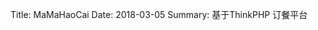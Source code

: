 ﻿Title: MaMaHaoCai
Date: 2018-03-05
Summary: 基于ThinkPHP 订餐平台

<script src='//gitee.com/penghongbin/mamahaocai/widget_preview'></script>

<style>
.pro_name a{color: #4183c4;}
.osc_git_title{background-color: #fff;}
.osc_git_box{background-color: #fff;}
.osc_git_box{border-color: #E3E9ED;}
.osc_git_info{color: #666;}
.osc_git_main a{color: #9B9B9B;}
</style>